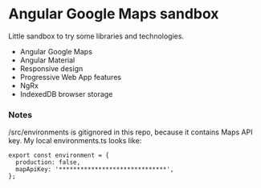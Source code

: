 # Angular Google Maps sandbox

Little sandbox to try some libraries and technologies.

- Angular Google Maps
- Angular Material
- Responsive design
- Progressive Web App features
- NgRx
- IndexedDB browser storage

### Notes

/src/environments is gitignored in this repo, because it contains Maps API key.
My local environments.ts looks like:

    export const environment = {
      production: false,
      mapApiKey: '******************************',
    };
